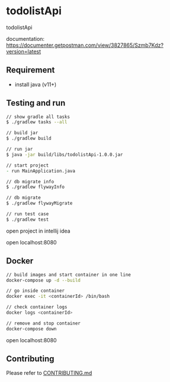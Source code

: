 # todolistApi

todolistApi

documentation: <https://documenter.getpostman.com/view/3827865/Szmb7Kdz?version=latest>

## Requirement

- install java (v11+)

## Testing and run

```zsh
// show gradle all tasks
$ ./gradlew tasks --all

// build jar
$ ./gradlew build

// run jar
$ java -jar build/libs/todolistApi-1.0.0.jar

// start project
- run MainApplication.java

// db migrate info
$ ./gradlew flywayInfo

// db migrate
$ ./gradlew flywayMigrate

// run test case
$ ./gradlew test
```

open project in intellij idea

open localhost:8080

## Docker

```zsh
// build images and start container in one line
docker-compose up -d --build

// go inside container
docker exec -it <containerId> /bin/bash

// check container logs
docker logs <containerId>

// remove and stop container
docker-compose down
```

open localhost:8080

## Contributing

Please refer to [CONTRIBUTING.md](https://github.com/yeukfei02/todolistApi/blob/master/CONTRIBUTING.md)
